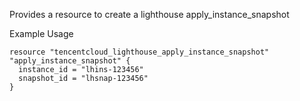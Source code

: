 Provides a resource to create a lighthouse apply_instance_snapshot

Example Usage

```hcl
resource "tencentcloud_lighthouse_apply_instance_snapshot" "apply_instance_snapshot" {
  instance_id = "lhins-123456"
  snapshot_id = "lhsnap-123456"
}
```